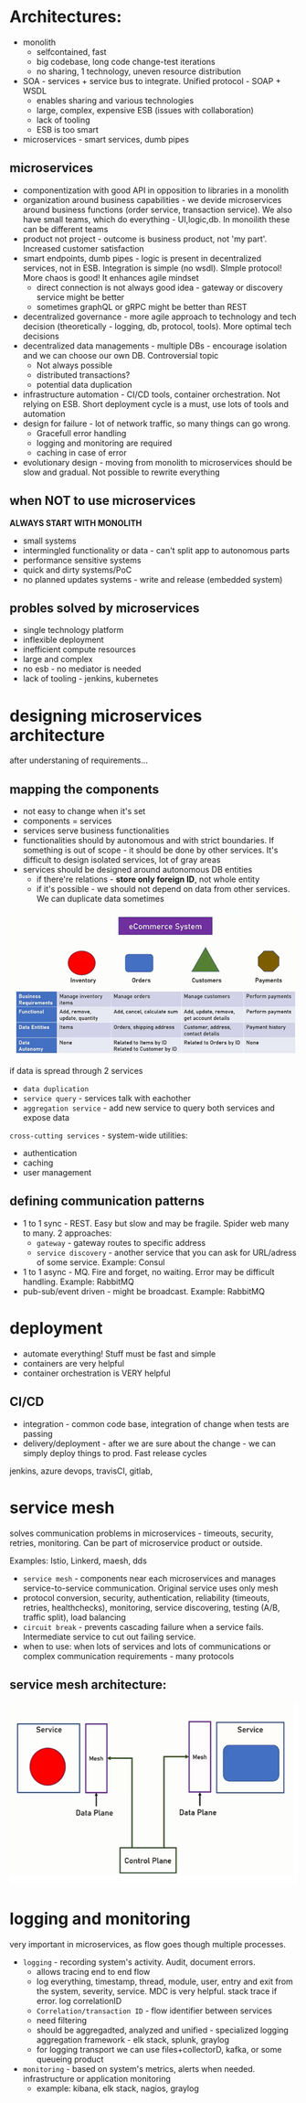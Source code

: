 # Architectures:
* monolith 
    * selfcontained, fast
    * big codebase, long code change-test iterations
    * no sharing, 1 technology, uneven resource distribution
* SOA - services + service bus to integrate. Unified protocol - SOAP + WSDL
    * enables sharing and various technologies
    * large, complex, expensive ESB (issues with collaboration)
    * lack of tooling
    * ESB is too smart
* microservices - smart services, dumb pipes

## microservices
* componentization with good API in opposition to libraries in a monolith
* organization around business capabilities - we devide microservices around business functions (order service, transaction service). We also have small teams, which do everything - UI,logic,db. In monoilith these can be different teams
* product not project - outcome is business product, not 'my part'. Increased customer satisfaction
* smart endpoints, dumb pipes - logic is present in decentralized services, not in ESB. Integration is simple (no wsdl). SImple protocol! More chaos is good! It enhances agile mindset
	* direct connection is not always good idea - gateway or discovery service might be better
	* sometimes graphQL or gRPC might be better than REST
* decentralized governance - more agile approach to technology and tech decision (theoretically - logging, db, protocol, tools). More optimal tech decisions
* decentralized data managements - multiple DBs - encourage isolation and we can choose our own DB. Controversial topic
	* Not always possible
	* distributed transactions?
	* potential data duplication
* infrastructure automation - CI/CD tools, container orchestration. Not relying on ESB. Short deployment cycle is a must, use lots of tools and automation
* design for failure - lot of network traffic, so many things can go wrong. 
	* Gracefull error handling
	* logging and monitoring are required
	* caching in case of error
* evolutionary design - moving from monolith to microservices should be slow and gradual. Not possible to rewrite everything

## when NOT to use microservices
**ALWAYS START WITH MONOLITH**
* small systems
* intermingled functionality or data - can't split app to autonomous parts
* performance sensitive systems
* quick and dirty systems/PoC
* no planned updates systems - write and release (embedded system)

## probles solved by microservices
* single technology platform
* inflexible deployment
* inefficient compute resources
* large and complex
* no esb - no mediator is needed
* lack of tooling - jenkins, kubernetes

# designing microservices architecture
after understaning of requirements...

## mapping the components
* not easy to change when it's set
* components = services
* services serve business functionalities
* functionalities should by autonomous and with strict boundaries. If something is out of scope - it should be done by other services. It's difficult to design isolated services, lot of gray areas
* services should be designed around autonomous DB entities
	* if there're relations - **store only foreign ID**, not whole entity
	* if it's possible - we should not depend on data from other services. We can duplicate data sometimes

![mapping](mappingComponents.png)

if data is spread through 2 services
* `data duplication`
* `service query` - services talk with eachother
* `aggregation service` - add new service to query both services and expose data

`cross-cutting services` - system-wide utilities:
* authentication
* caching
* user management

## defining communication patterns
* 1 to 1 sync - REST. Easy but slow and may be fragile. Spider web many to many. 2 approaches:
	* `gateway` - gateway routes to specific address
	* `service discovery` - another service that you can ask for URL/adress of some service. Example: Consul
* 1 to 1 async - MQ. Fire and forget, no waiting. Error may be difficult handling. Example: RabbitMQ
* pub-sub/event driven - might be broadcast. Example: RabbitMQ

# deployment
* automate everything! Stuff must be fast and simple
* containers are very helpful
* container orchestration is VERY helpful

## CI/CD
* integration - common code base, integration of change when tests are passing
* delivery/deployment - after we are sure about the change - we can simply deploy things to prod. Fast release cycles

jenkins, azure devops, travisCI, gitlab, 

# service mesh
solves communication problems in microservices - timeouts, security, retries, monitoring. Can be part of microservice product or outside.

Examples: Istio, Linkerd, maesh, dds

* `service mesh` - components near each microservices and manages service-to-service communication. Original service uses only mesh
* protocol conversion, security, authentication, reliability (timeouts, retries, healthchecks), monitoring, service discovering, testing (A/B, traffic split), load balancing
* `circuit break` - prevents cascading failure when a service fails. Intermediate service to cut out failing service.
* when to use: when lots of services and lots of communications or complex communication requirements - many protocols

## service mesh architecture:

![mesh](serviceMesh.png)

# logging and monitoring
very important in microservices, as flow goes though multiple processes.
* `logging` - recording system's activity. Audit, document errors.
	* allows tracing end to end flow
	* log everything, timestamp, thread, module, user, entry and exit from the system, severity, service. MDC is very helpful. stack trace if error. log correlationID
	* `Correlation/transaction ID` - flow identifier between services
	* need filtering
	* should be aggregadted, analyzed and unified - specialized logging aggregation framework - elk stack, splunk, graylog
	* for logging transport we can use files+collectorD, kafka, or some queueing product
* `monitoring` - based on system's metrics, alerts when needed. infrastructure or application monitoring
	* example: kibana, elk stack, nagios, graylog





